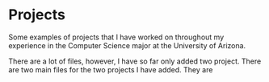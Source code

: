 # Projects
Some examples of projects that I have worked on throughout my experience in the Computer Science major at the University of Arizona.

There are a lot of files, however, I have so far only added two project. There are two main files for the two projects I have added. They are
